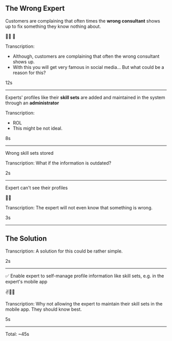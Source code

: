 ## The Wrong Expert
Customers are complaining that often times the **wrong consultant** shows up to fix something they know nothing about.

🤷‍♂️ 🤬

Transcription:
- Although, customers are complaining that often the wrong consultant shows up.
- With this you will get very famous in social media... But what could be a reason for this? 

12s

---

Experts' profiles like their **skill sets** are added and maintained in the system through an **administrator**

Transcription:
- ROL
- This might be not ideal.

8s

---

Wrong skill sets stored

Transcription:
What if the information is outdated?

2s

---

Expert can't see their profiles

🤷‍♂️

Transcription:
The expert will not even know that something is wrong.

3s

---

## The Solution

Transcription:
A solution for this could be rather simple.

2s

---

✅ Enable expert to self-manage profile information like skill sets, e.g. in the expert's mobile app

✌️👨‍💻


Transcription:
Why not allowing the expert to maintain their skill sets in the mobile app. They should know best.

5s

---

Total: ~45s
